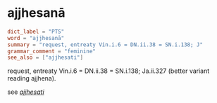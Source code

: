 # ajjhesanā

``` toml
dict_label = "PTS"
word = "ajjhesanā"
summary = "request, entreaty Vin.i.6 = DN.ii.38 = SN.i.138; J"
grammar_comment = "feminine"
see_also = ["ajjhesati"]
```

request, entreaty Vin.i.6 = DN.ii.38 = SN.i.138; Ja.ii.327 (better variant reading ajjhena).

see *[ajjhesati](ajjhesati.md)*

